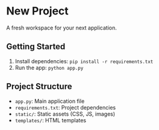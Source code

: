 # New Project

A fresh workspace for your next application.

## Getting Started

1. Install dependencies: `pip install -r requirements.txt`
2. Run the app: `python app.py`

## Project Structure

- `app.py`: Main application file
- `requirements.txt`: Project dependencies
- `static/`: Static assets (CSS, JS, images)
- `templates/`: HTML templates 
